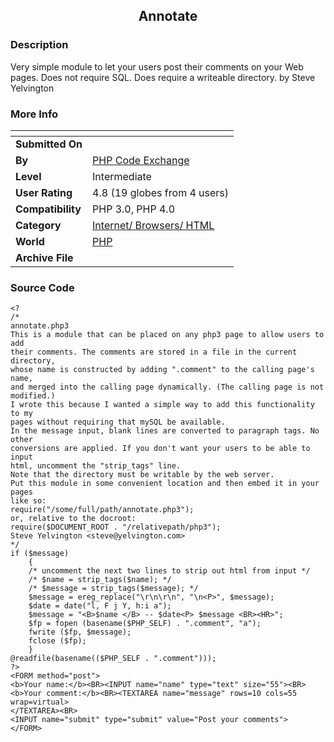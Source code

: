 ﻿<div align="center">

## Annotate


</div>

### Description

Very simple module to let your users post their comments on your Web pages. Does not require SQL. Does require a writeable directory. by Steve Yelvington
 
### More Info
 


<span>             |<span>
---                |---
**Submitted On**   |
**By**             |[PHP Code Exchange](https://github.com/Planet-Source-Code/PSCIndex/blob/master/ByAuthor/php-code-exchange.md)
**Level**          |Intermediate
**User Rating**    |4.8 (19 globes from 4 users)
**Compatibility**  |PHP 3\.0, PHP 4\.0
**Category**       |[Internet/ Browsers/ HTML](https://github.com/Planet-Source-Code/PSCIndex/blob/master/ByCategory/internet-browsers-html__8-9.md)
**World**          |[PHP](https://github.com/Planet-Source-Code/PSCIndex/blob/master/ByWorld/php.md)
**Archive File**   |[](https://github.com/Planet-Source-Code/php-code-exchange-annotate__8-158/archive/master.zip)





### Source Code

```
<?
/*
annotate.php3
This is a module that can be placed on any php3 page to allow users to add
their comments. The comments are stored in a file in the current directory,
whose name is constructed by adding ".comment" to the calling page's name,
and merged into the calling page dynamically. (The calling page is not
modified.)
I wrote this because I wanted a simple way to add this functionality to my
pages without requiring that mySQL be available.
In the message input, blank lines are converted to paragraph tags. No other
conversions are applied. If you don't want your users to be able to input
html, uncomment the "strip_tags" line.
Note that the directory must be writable by the web server.
Put this module in some convenient location and then embed it in your pages
like so:
require("/some/full/path/annotate.php3");
or, relative to the docroot:
require($DOCUMENT_ROOT . "/relativepath/php3");
Steve Yelvington <steve@yelvington.com>
*/
if ($message)
	{
	/* uncomment the next two lines to strip out html from input */
	/* $name = strip_tags($name); */
	/* $message = strip_tags($message); */
	$message = ereg_replace("\r\n\r\n", "\n<P>", $message);
	$date = date("l, F j Y, h:i a");
	$message = "<B>$name </B> -- $date<P> $message <BR><HR>";
	$fp = fopen (basename($PHP_SELF) . ".comment", "a");
	fwrite ($fp, $message);
	fclose ($fp);
	}
@readfile(basename(($PHP_SELF . ".comment")));
?>
<FORM method="post">
<b>Your name:</b><BR><INPUT name="name" type="text" size="55"><BR>
<b>Your comment:</b><BR><TEXTAREA name="message" rows=10 cols=55 wrap=virtual>
</TEXTAREA><BR>
<INPUT name="submit" type="submit" value="Post your comments">
</FORM>
```

